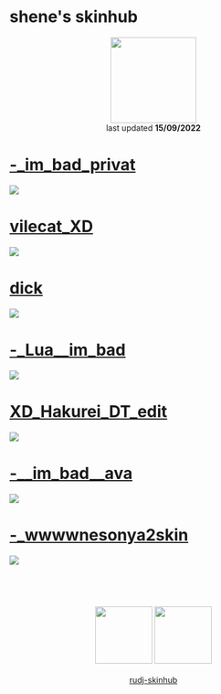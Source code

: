 # shene's skinhub
<p align="center">
<a href="https://www.youtube.com/channel/UCyrCQj2ucrNmaz0SEwCU1LA">
  <img src="https://media.discordapp.net/attachments/739284160090472449/1019860887080804374/222222222.png"  
       width="150"
       height="150"></a>
<br>
last updated <b>15/09/2022</b>
</p>
 
 # [-_im_bad_privat](https://github.com/ryancranie/skinhub/raw/tyfh/player/shene/-_im_bad_private.osk)
[![](https://cdn.discordapp.com/attachments/739284160090472449/1019858146019254332/screenshot173.jpg)](https://github.com/ryancranie/skinhub/raw/tyfh/player/shene/-_im_bad_private.osk)

 # [vilecat_XD](https://github.com/ryancranie/skinhub/raw/tyfh/player/shene/vilecat_XD.osk)
[![](https://cdn.discordapp.com/attachments/739284160090472449/1019858400231825448/screenshot180.jpg)](https://github.com/ryancranie/skinhub/raw/tyfh/player/shene/vilecat_XD.osk)

 # [dick](https://github.com/ryancranie/skinhub/raw/tyfh/player/shene/dick.osk)
[![](https://cdn.discordapp.com/attachments/739284160090472449/1019858795939250267/screenshot181.jpg)](https://github.com/ryancranie/skinhub/raw/tyfh/player/shene/dick.osk)

 # [-_Lua__im_bad](https://github.com/ryancranie/skinhub/raw/tyfh/player/shene/-_Lua__im_bad.osk)
[![](https://cdn.discordapp.com/attachments/739284160090472449/1019859221937918032/screenshot183.jpg)](https://github.com/ryancranie/skinhub/raw/tyfh/player/shene/-_Lua__im_bad.osk)

 # [XD_Hakurei_DT_edit](https://github.com/ryancranie/skinhub/raw/tyfh/player/shene/XD_Hakurei_DT_edit.osk)
[![](https://cdn.discordapp.com/attachments/739284160090472449/1019859752404135936/screenshot185.jpg)](https://github.com/ryancranie/skinhub/raw/tyfh/player/shene/XD_Hakurei_DT_edit.osk)

 # [-__im_bad__ava](https://github.com/ryancranie/skinhub/raw/tyfh/player/shene/-__im_bad__ava.osk)
[![](https://cdn.discordapp.com/attachments/739284160090472449/1019860045363695697/screenshot186.jpg)](https://github.com/ryancranie/skinhub/raw/tyfh/player/shene/-__im_bad__ava.osk)

 # [-_wwwwnesonya2skin](https://github.com/ryancranie/skinhub/raw/tyfh/player/shene/-_wwwwnesonya2skin.osk)
[![](https://cdn.discordapp.com/attachments/739284160090472449/1019860619895259186/screenshot187.jpg)](https://github.com/ryancranie/skinhub/raw/tyfh/player/shene/-_wwwwnesonya2skin.osk)

#
<p align="center">
  <br></br>
  <a href="https://www.youtube.com/channel/UCyrCQj2ucrNmaz0SEwCU1LA">
  <img src="https://i.imgur.com/YWbDUUy.png" 
       width="100" 
       height="100"></a>
  <a href="https://twitter.com/shenetea">
  <img src="https://i.imgur.com/PUQ5uWf.png" 
       width="100" 
       height="100"></a>
 <br></br>
 <a href="README.md">rudj-skinhub</a>
 </p>

